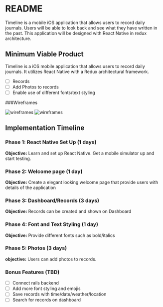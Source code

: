 # README

Timeline is a mobile iOS application that allows users to record daily journals.  Users will be able to look back and see what they have written in the past. This application will be designed with React Native in redux architecture.  

## Minimum Viable Product

Timeline is a iOS mobile application that allows users to record daily journals. It utilizes React Native with a Redux architectural framework.

- [ ] Records
- [ ] Add Photos to records
- [ ] Enable use of different fonts/text styling

###Wireframes

![wireframes](https://raw.github.com/BrianChen/Timeline/master/docs/wireframes/welcome-page.png)
![wireframes](https://raw.github.com/BrianChen/Timeline/master/docs/wireframes/dashboard-page.png)

## Implementation Timeline

### Phase 1: React Native Set Up (1 days)

**Objective:** Learn and set up React Native. Get a mobile simulator up and start testing.

### Phase 2: Welcome page (1 day)

**Objective:** Create a elegant looking welcome page that provide users with details of the application

### Phase 3: Dashboard/Records (3 days)

**Objective:** Records can be created and shown on Dashboard

### Phase 4: Font and Text Styling (1 day)

**Objective:** Provide different fonts such as bold/italics

### Phase 5: Photos (3 days)

**objective:** Users can add photos to records.


### Bonus Features (TBD)
- [ ] Connect rails backend
- [ ] Add more font styling and emojis
- [ ] Save records with time/date/weather/location
- [ ] Search for records on dashboard
